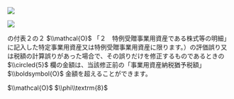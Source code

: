 ![](https://www.nta.go.jp/tmp/ebba42f7-9cf7-46c4-a526-b58423df21cd/images/2fdcea31b4a38f4c34b2c68b48adcbd6df795d28421dc9a737d0ed2a14a0ee6d.jpg)

![](https://www.nta.go.jp/tmp/ebba42f7-9cf7-46c4-a526-b58423df21cd/images/8db02ec55aba63d4473a9ddb62629f90cd239c64b194d4b20a2c2d1ee00e5441.jpg)

の付表２の２ $\\mathcal{O}$ 「２　特例受贈事業用資産である株式等の明細」に記入した特定事業用資産又は特例受贈事業用資産に限ります。）の評価誤り又は税額の計算誤りがあった場合で、その誤りだけを修正するものであるときの $\\circled{5}$ 欄の金額は、当該修正前の「事業用資産納税猶予税額」 $\\boldsymbol{O}$ 金額を超えることができます。

$\\mathcal{O}$ $\\phi\\textrm{8}$